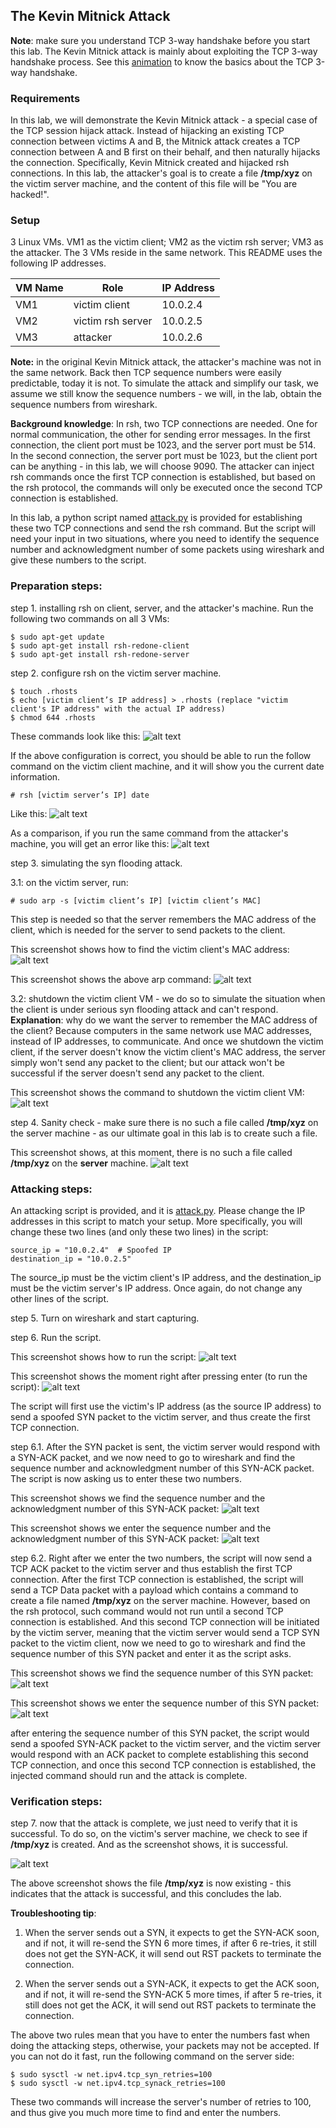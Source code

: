 ## The Kevin Mitnick Attack 

**Note**: make sure you understand TCP 3-way handshake before you start this lab. The Kevin Mitnick attack is mainly about exploiting the TCP 3-way handshake process. See this [animation](https://jidongxiao.github.io/networksecurity/animations/tcp_3way_handshake/index.html) to know the basics about the TCP 3-way handshake.

### Requirements

In this lab, we will demonstrate the Kevin Mitnick attack - a special case of the TCP session hijack attack. Instead of hijacking an existing TCP connection between victims A and B, the Mitnick attack creates a TCP connection between A and B first on their behalf, and then naturally hijacks the connection. Specifically, Kevin Mitnick created and hijacked rsh connections. In this lab, the attacker's goal is to create a file **/tmp/xyz** on the victim server machine, and the content of this file will be "You are hacked!".

### Setup

3 Linux VMs. VM1 as the victim client; VM2 as the victim rsh server; VM3 as the attacker. The 3 VMs reside in the same network. This README uses the following IP addresses.

| VM Name | Role                 | IP Address |
|---------|----------------------|------------|
| VM1     | victim client        | 10.0.2.4   |
| VM2     | victim rsh server    | 10.0.2.5   |
| VM3     | attacker             | 10.0.2.6   |


**Note:** in the original Kevin Mitnick attack, the attacker's machine was not in the same network. Back then TCP sequence numbers were easily predictable, today it is not. To simulate the attack and simplify our task, we assume we still know the sequence numbers - we will, in the lab, obtain the sequence numbers from wireshark. 

**Background knowledge**: In rsh, two TCP connections are needed. One for normal communication, the other for sending error messages. In the first connection, the client port must be 1023, and the server port must be 514. In the second connection, the server port must be 1023, but the client port can be anything - in this lab, we will choose 9090. The attacker can inject rsh commands once the first TCP connection is established, but based on the rsh protocol, the commands will only be executed once the second TCP connection is established.

In this lab, a python script named [attack.py](attack.py) is provided for establishing these two TCP connections and send the rsh command. But the script will need your input in two situations, where you need to identify the sequence number and acknowledgment number of some packets using wireshark and give these numbers to the script.

### Preparation steps: 

step 1. installing rsh on client, server, and the attacker's machine. Run the following two commands on all 3 VMs:

```console
$ sudo apt-get update
$ sudo apt-get install rsh-redone-client
$ sudo apt-get install rsh-redone-server
```

step 2. configure rsh on the victim server machine.

```console
$ touch .rhosts
$ echo [victim client’s IP address] > .rhosts (replace "victim client's IP address" with the actual IP address)
$ chmod 644 .rhosts
```

These commands look like this:
![alt text](lab-mitnick-rsh-config.png "rsh works")

If the above configuration is correct, you should be able to run the follow command on the victim client machine, and it will show you the current date information.

```console
# rsh [victim server’s IP] date
```

Like this:
![alt text](lab-mitnick-rsh-good.png "rsh works")

As a comparison, if you run the same command from the attacker's machine, you will get an error like this:
![alt text](lab-mitnick-rsh-bad.png "rsh doesn't work")

step 3. simulating the syn flooding attack.

3.1: on the victim server, run:

```console
# sudo arp -s [victim client’s IP] [victim client’s MAC]
```

This step is needed so that the server remembers the MAC address of the client, which is needed for the server to send packets to the client.

This screenshot shows how to find the victim client's MAC address:
![alt text](lab-mitnick-mac.png "find the MAC address")

This screenshot shows the above arp command:
![alt text](lab-mitnick-arp.png "setting up arp cache")

3.2: shutdown the victim client VM - we do so to simulate the situation when the client is under serious syn flooding attack and can't respond. **Explanation**: why do we want the server to remember the MAC address of the client? Because computers in the same network use MAC addresses, instead of IP addresses, to communicate. And once we shutdown the victim client, if the server doesn't know the victim client's MAC address, the server simply won't send any packet to the client; but our attack won't be successful if the server doesn't send any packet to the client.

This screenshot shows the command to shutdown the victim client VM:
![alt text](lab-mitnick-shutdown.png "shutting down victim client VM")

<!-- step 4. in the attacking steps (next section), right after step 6.1, we need to run step 6.2 as soon as possible, otherwise the server will RESET the 1st TCP connection; similarly, right after step 6.3, we need to run step 7.1 as soon as possible, otherwise the server will RESET the 2nd TCP connection. Therefore, writing a sniffing-and-spoofing script would be the better way to perform this attack.

Alternatively, we can run these two commands on the server so that it does not RESET that fast.

```console
# sudo sysctl -w net.ipv4.tcp_syn_retries=50
# sudo sysctl -w net.ipv4.tcp_synack_retries=50
```

This screenshot shows these two commands:
![alt text](lab-mitnick-retries.png "changing retry limits")

**Explanation**: these two commands are saying, do not reset the tcp connection, unless one party of the connection has tried *syn* more than 50 times; do not reset the tcp connection, unless one party of the connection has tried *syn-ack* more than 50 times.
-->

step 4. Sanity check - make sure there is no such a file called **/tmp/xyz** on the server machine - as our ultimate goal in this lab is to create such a file.

This screenshot shows, at this moment, there is no such a file called **/tmp/xyz** on the **server** machine.
![alt text](lab-mitnick-sanity-check.png "sanity check")

### Attacking steps:

An attacking script is provided, and it is [attack.py](attack.py). Please change the IP addresses in this script to match your setup. More specifically, you will change these two lines (and only these two lines) in the script:

```console
source_ip = "10.0.2.4"  # Spoofed IP
destination_ip = "10.0.2.5"
```

The source\_ip must be the victim client's IP address, and the destination\_ip must be the victim server's IP address. Once again, do not change any other lines of the script.

step 5. Turn on wireshark and start capturing.

step 6. Run the script. 

This screenshot shows how to run the script:
![alt text](lab-mitnick-attack-before-enter.png "ready to run the script, right before pressing enter")

This screenshot shows the moment right after pressing enter (to run the script):
![alt text](lab-mitnick-attack-after-enter.png "run the script, right after pressing enter")

The script will first use the victim's IP address (as the source IP address) to send a spoofed SYN packet to the victim server, and thus create the first TCP connection. 

step 6.1. After the SYN packet is sent, the victim server would respond with a SYN-ACK packet, and we now need to go to wireshark and find the sequence number and acknowledgment number of this SYN-ACK packet. The script is now asking us to enter these two numbers.

This screenshot shows we find the sequence number and the acknowledgment number of this SYN-ACK packet:
![alt text](lab-mitnick-syn-ack-wireshark.png "find the sequence number and the ack number of the first SYN-ACK packet")

This screenshot shows we enter the sequence number and the acknowledgment number of this SYN-ACK packet:
![alt text](lab-mitnick-enter-seq-and-ack-numbers.png "enter the sequence number and the ack number of the first SYN-ACK packet")

step 6.2. Right after we enter the two numbers, the script will now send a TCP ACK packet to the victim server and thus establish the first TCP connection. After the first TCP connection is established, the script will send a TCP Data packet with a payload which contains a command to create a file named **/tmp/xyz** on the server machine. However, based on the rsh protocol, such command would not run until a second TCP connection is established. And this second TCP connection will be initiated by the victim server, meaning that the victim server would send a TCP SYN packet to the victim client, now we need to go to wireshark and find the sequence number of this SYN packet and enter it as the script asks.

This screenshot shows we find the sequence number of this SYN packet:
![alt text](lab-mitnick-2nd-syn-wireshark.png "find the sequence number of the 2nd SYN packet")

This screenshot shows we enter the sequence number of this SYN packet:
![alt text](lab-mitnick-complete.png "enter the sequence number and complete the attack")

after entering the sequence number of this SYN packet, the script would send a spoofed SYN-ACK packet to the victim server, and the victim server would respond with an ACK packet to complete establishing this second TCP connection, and once this second TCP connection is established, the injected command should run and the attack is complete.

### Verification steps:

step 7. now that the attack is complete, we just need to verify that it is successful. To do so, on the victim's server machine, we check to see if **/tmp/xyz** is created. And as the screenshot shows, it is successful.

![alt text](lab-mitnick-success.png "lab success")

The above screenshot shows the file **/tmp/xyz** is now existing - this indicates that the attack is successful, and this concludes the lab.

**Troubleshooting tip**:

1. When the server sends out a SYN, it expects to get the SYN-ACK soon, and if not, it will re-send the SYN 6 more times, if after 6 re-tries, it still does not get the SYN-ACK, it will send out RST packets to terminate the connection.

2. When the server sends out a SYN-ACK, it expects to get the ACK soon, and if not, it will re-send the SYN-ACK 5 more times, if after 5 re-tries, it still does not get the ACK, it will send out RST packets to terminate the connection.

The above two rules mean that you have to enter the numbers fast when doing the attacking steps, otherwise, your packets may not be accepted. If you can not do it fast, run the following command on the server side:

```console
$ sudo sysctl -w net.ipv4.tcp_syn_retries=100
$ sudo sysctl -w net.ipv4.tcp_synack_retries=100
```

These two commands will increase the server's number of retries to 100, and thus give you much more time to find and enter the numbers.
